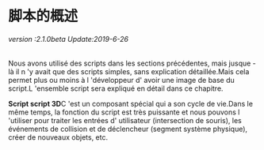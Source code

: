 # 脚本的概述

###### *version :2.1.0beta   Update:2019-6-26*

Nous avons utilisé des scripts dans les sections précédentes, mais jusque - là il n 'y avait que des scripts simples, sans explication détaillée.Mais cela permet plus ou moins à l 'développeur d' avoir une image de base du script.L 'ensemble script sera expliqué en détail dans ce chapitre.

​**Script script 3D**C 'est un composant spécial qui a son cycle de vie.Dans le même temps, la fonction du script est très puissante et nous pouvons l 'utiliser pour traiter les entrées d' utilisateur (intersection de souris), les événements de collision et de déclencheur (segment système physique), créer de nouveaux objets, etc.

